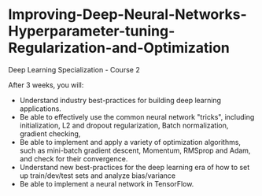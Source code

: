 # Improving-Deep-Neural-Networks-Hyperparameter-tuning-Regularization-and-Optimization
Deep Learning Specialization - Course 2

After 3 weeks, you will: 
- Understand industry best-practices for building deep learning applications. 
- Be able to effectively use the common neural network "tricks", including initialization, L2 and dropout regularization, Batch  normalization, gradient checking, 
- Be able to implement and apply a variety of optimization algorithms, such as mini-batch gradient descent, Momentum, RMSprop and Adam,  and check for their convergence. 
- Understand new best-practices for the deep learning era of how to set up train/dev/test sets and analyze bias/variance
- Be able to implement a neural network in TensorFlow. 
